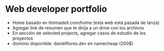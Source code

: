# Web developer portfolio
- Home basado en timmadeit.com/home (esta web está pasada de lanza)
- Agregar link de resumen que te dirija a un drive con los archivos
- En sección de selected projects, agregar casos de estudio de los proyectos
- dominio disponible: danielflores.dev en namecheap (200$)
